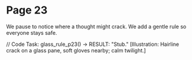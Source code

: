 # Page 23

We pause to notice where a thought might crack.
We add a gentle rule so everyone stays safe.

// Code Task: glass_rule_p23() → RESULT: "Stub."
[Illustration: Hairline crack on a glass pane, soft gloves nearby; calm twilight.]
